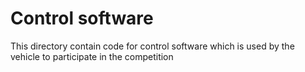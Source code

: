 # Control software

This directory contain code for control software which is used by the vehicle to participate in the competition

